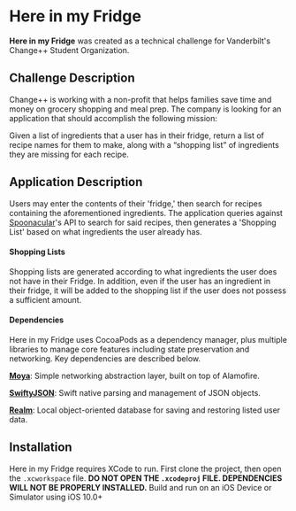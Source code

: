 # Here in my Fridge
**Here in my Fridge** was created as a technical challenge for Vanderbilt's Change++ Student Organization. 

## Challenge Description
Change++ is working with a non-profit that helps families save time and money on grocery shopping and meal prep. The company is looking for an application that should accomplish the following mission:

Given a list of ingredients that a user has in their fridge, return a list of recipe names for them to make, along with a “shopping list” of ingredients they are missing for each recipe.

## Application Description
Users may enter the contents of their 'fridge,' then search for recipes containing the aforementioned ingredients. The application queries against [Spoonacular](http://spoonacular.com/food-api "Spoonacular")'s API to search for said recipes, then generates a 'Shopping List' based on what ingredients the user already has.

#### Shopping Lists
Shopping lists are generated according to what ingredients the user does not have in their Fridge. In addition, even if the user has an ingredient in their fridge, it will be added to the shopping list if the user does not possess a sufficient amount.

#### Dependencies
Here in my Fridge uses CocoaPods as a dependency manager, plus multiple libraries to manage core features including state preservation and networking. Key dependencies are described below.

[**Moya**](https://github.com/Moya/Moya "**Moya**"): Simple networking abstraction layer, built on top of Alamofire.

[**SwiftyJSON**](https://github.com/SwiftyJSON/SwiftyJSON "**SwiftyJSON**"): Swift native parsing and management of JSON objects.

[**Realm**](https://realm.io "**Realm**"): Local object-oriented database for saving and restoring listed user data.

## Installation
Here in my Fridge requires XCode to run. First clone the project, then open the `.xcworkspace` file. **DO NOT OPEN THE `.xcodeproj` FILE. DEPENDENCIES WILL NOT BE PROPERLY INSTALLED.** Build and run on an iOS Device or Simulator using iOS 10.0+

